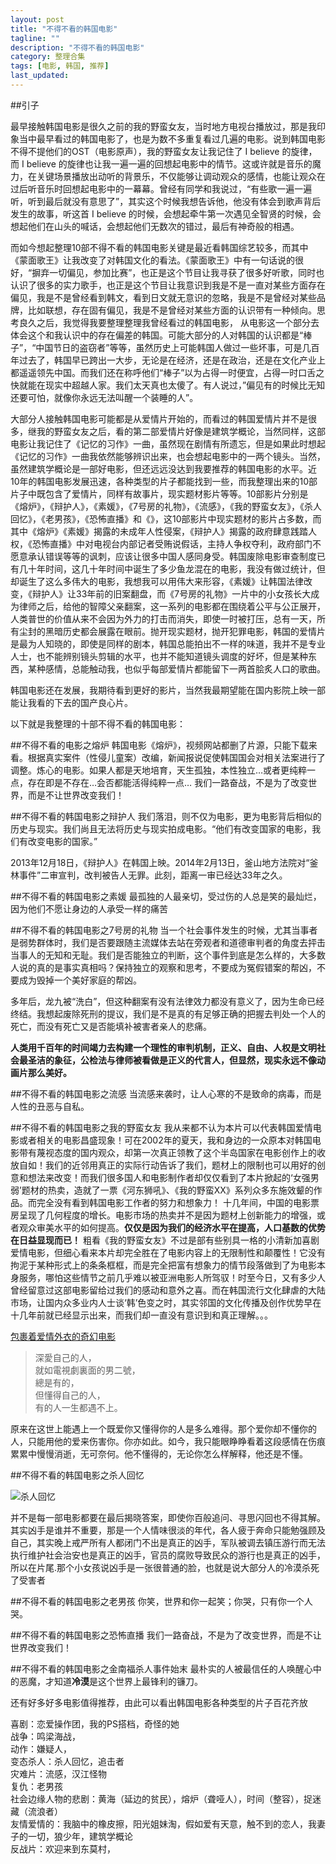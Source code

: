 ```yaml
---
layout: post
title: "不得不看的韩国电影"
tagline: ""
description: "不得不看的韩国电影"
category: 整理合集
tags: [电影, 韩国, 推荐]
last_updated: 
---
```


##引子

最早接触韩国电影是很久之前的我的野蛮女友，当时地方电视台播放过，那是我印象当中最早看过的韩国电影了，也是为数不多重复看过几遍的电影。说到韩国电影不得不提他们的OST（电影原声），我的野蛮女友让我记住了 I believe 的旋律，而 I believe 的旋律也让我一遍一遍的回想起电影中的情节。这或许就是音乐的魔力，在关键场景播放出动听的背景乐，不仅能够让调动观众的感情，也能让观众在过后听音乐时回想起电影中的一幕幕。曾经有同学和我说过，“有些歌一遍一遍听，听到最后就没有意思了”，其实这个时候我想告诉他，他没有体会到歌声背后发生的故事，听这首 I believe 的时候，会想起牵牛第一次遇见全智贤的时候，会想起他们在山头的喊话，会想起他们无数次的错过，最后有神奇般的相遇。

而如今想起整理10部不得不看的韩国电影关键是最近看韩国综艺较多，而其中《蒙面歌王》让我改变了对韩国文化的看法。《蒙面歌王》中有一句话说的很好，“摒弃一切偏见，参加比赛”，也正是这个节目让我寻获了很多好听歌，同时也认识了很多的实力歌手，也正是这个节目让我意识到我是不是一直对某些方面存在偏见，我是不是曾经看到韩文，看到日文就无意识的忽略，我是不是曾经对某些品牌，比如联想，存在固有偏见，我是不是曾经对某些方面的认识带有一种倾向。思考良久之后，我觉得我要整理整理我曾经看过的韩国电影， 从电影这一个部分去体会这个和我认识中的存在偏差的韩国。可能大部分的人对韩国的认识都是“棒子”，“中国节日的盗窃者”等等，虽然历史上可能韩国人做过一些坏事，可是几百年过去了，韩国早已跨出一大步，无论是在经济，还是在政治，还是在文化产业上都遥遥领先中国。而我们还在称呼他们“棒子”以为占得一时便宜，占得一时口舌之快就能在现实中超越人家。我们太天真也太傻了。有人说过，”偏见有的时候比无知还要可怕，就像你永远无法叫醒一个装睡的人”。

大部分人接触韩国电影可能都是从爱情片开始的，而看过的韩国爱情片并不是很多，继我的野蛮女友之后，看的第二部爱情片好像是建筑学概论，当然同样，这部电影让我记住了《记忆的习作》一曲，虽然现在剧情有所遗忘，但是如果此时想起《记忆的习作》一曲我依然能够辨识出来，也会想起电影中的一两个镜头。当然，虽然建筑学概论是一部好电影，但还远远没达到我要推荐的韩国电影的水平。近10年的韩国电影发展迅速，各种类型的片子都能找到一些，而我整理出来的10部片子中既包含了爱情片，同样有故事片，现实题材影片等等。10部影片分别是《熔炉》，《辩护人》，《素媛》，《7号房的礼物》，《流感》，《我的野蛮女友》，《杀人回忆》，《老男孩》，《恐怖直播》和《》，这10部影片中现实题材的影片占多数，而其中《熔炉》《素媛》揭露的未成年人性侵案，《辩护人》揭露的政府肆意践踏人权，《恐怖直播》中对电视台内部记者受贿说假话，主持人争权夺利，政府部门不愿意承认错误等等的讽刺，应该让很多中国人感同身受。韩国废除电影审查制度已有几十年时间，这几十年时间中诞生了多少鱼龙混在的电影，我没有做过统计，但却诞生了这么多伟大的电影，我想我可以用伟大来形容，《素媛》让韩国法律改变，《辩护人》让33年前的旧案翻盘，而《7号房的礼物》一片中的小女孩长大成为律师之后，给他的智障父亲翻案，这一系列的电影都在围绕着公平与公正展开，人类普世的价值从来不会因为外力的打击而消失，即使一时被打压，总有一天，所有尘封的黑暗历史都会展露在眼前。抛开现实题材，抛开犯罪电影，韩国的爱情片是最为人知晓的，即使是同样的剧本，韩国总能拍出不一样的味道，我并不是专业人士，也不能辨别镜头剪辑的水平，也并不能知道镜头调度的好坏，但是某种东西，某种感情，总能触动我，也似乎每部爱情片都能留下一两首脍炙人口的歌曲。

韩国电影还在发展，我期待看到更好的影片，当然我最期望能在国内影院上映一部能让我看的下去的国产良心片。

以下就是我整理的十部不得不看的韩国电影：

##不得不看的电影之熔炉
韩国电影《熔炉》，视频网站都删了片源，只能下载来看。根据真实案件（性侵儿童案）改编，新闻报说促使韩国国会对相关法案进行了调整。炼心的电影。如果人都是天地培育，天生孤独，本性独立…或者更纯粹一点，存在即是不存在…会否都能活得纯粹一点…
我们一路奋战，不是为了改变世界，而是不让世界改变我们！

##不得不看的韩国电影之辩护人
我们落泪，则不仅为电影，更为电影背后相似的历史与现实。我们尚且无法将历史与现实拍成电影。“他们有改变国家的电影，我们有改变电影的国家。”

2013年12月18日，《辩护人》在韩国上映。2014年2月13日，釜山地方法院对“釜林事件”二审宣判，改判被告人无罪。此刻，距离一审已经达33年之久。

##不得不看的韩国电影之素媛
最孤独的人最亲切，受过伤的人总是笑的最灿烂，因为他们不愿让身边的人承受一样的痛苦

##不得不看的韩国电影之7号房的礼物
当一个社会事件发生的时候，尤其当事者是弱势群体时，我们是否要跟随主流媒体去站在旁观者和道德审判者的角度去抨击当事人的无知和无耻。我们是否能独立的判断，这个事件到底是怎么样的，大多数人说的真的是事实真相吗？保持独立的观察和思考，不要成为冤假错案的帮凶，不要成为毁掉一个美好家庭的帮凶。

多年后，龙九被“洗白”，但这种翻案有没有法律效力都没有意义了，因为生命已经终结。我想起废除死刑的提议，我们是不是真的有足够正确的把握去判处一个人的死亡，而没有死亡又是否能填补被害者亲人的悲痛。

**人类用千百年的时间竭力去构建一个理性的审判机制，正义、自由、人权是文明社会最圣洁的象征，公检法与律师被看做是正义的代言人，但显然，现实永远不像动画片那么美好。**

##不得不看的韩国电影之流感
当流感来袭时，让人心寒的不是致命的病毒，而是人性的丑恶与自私。

##不得不看的韩国电影之我的野蛮女友
我从来都不认为本片可以代表韩国爱情电影或者相关的电影昌盛现象！可在2002年的夏天，我和身边的一众原本对韩国电影带有蔑视态度的国内观众，却第一次真正领教了这个半岛国家在电影创作上的收放自如！我们的近邻用真正的实际行动告诉了我们，题材上的限制也可以用好的创意和想法来改变！而我们很多国人和电影制作者却仅仅看到了本片掀起的‘女强男弱’题材的热卖，造就了一票《河东狮吼》、《我的野蛮XX》系列众多东施效颦的作品。而完全没有看到韩国电影工作者的努力和想象力！
十几年间，中国的电影票房呈现了几何程度的增长。电影市场的热卖并不是因为题材上创新能力的增强，或者观众审美水平的如何提高。**仅仅是因为我们的经济水平在提高，人口基数的优势在日益显现而已！** 粗看《我的野蛮女友》不过是部有些别具一格的小清新加喜剧爱情电影，但细心看来本片却完全胜在了电影内容上的无限制性和颠覆性！它没有拘泥于某种形式上的条条框框，而是完全把富有想象力的情节段落做到了为电影本身服务，哪怕这些情节之前几乎难以被亚洲电影人所驾驭！时至今日，又有多少人曾经留意过这部电影留给过我们的感动和意外之喜。而在韩国流行文化肆虐的大陆市场，让国内众多业内人士谈‘韩’色变之时，其实邻国的文化传播及创作优势早在十几年前就已经显示出来，而我们却一直没有意识到和真正理解。。。

[包裹着爱情外衣的奇幻电影](http://movie.mtime.com/12114/reviews/7805321.html)

> 深愛自己的人，  
> 就如電視劇裏面的男二號，  
> 總是有的，  
> 但懂得自己的人，  
> 有的人一生都遇不上。  

原来在这世上能遇上一个既爱你又懂得你的人是多么难得。那个爱你却不懂你的人，只能用他的爱来伤害你。你亦如此。如今，我只能眼睁睁看着这段感情在伤痕累累中慢慢消逝，无可奈何。他不懂得的，无论你怎么样解释，他还是不懂。


##不得不看的韩国电影之杀人回忆

![杀人回忆](https://lh3.googleusercontent.com/-ZJZla0iAj_I/VeBh2hC5XrI/AAAAAAAAzRU/DUE2qwV-8zc/s0-Ic42/191350.66415309.jpg)

并不是每一部电影都要在最后揭晓答案，即使你百般追问、寻思闪回也不得其解。其实凶手是谁并不重要，那是一个人情味很淡的年代，各人疲于奔命只能勉强顾及自己，其实晚上戒严所有人都闭门不出是真正的凶手，军队被调去镇压游行而无法执行维护社会治安也是真正的凶手，官员的腐败导致民众的游行也是真正的凶手，所以在片尾.那个小女孩说凶手是一张很普通的脸，也就是说大部分人的冷漠杀死了受害者

##不得不看的韩国电影之老男孩
你笑，世界和你一起笑；你哭，只有你一个人哭。

##不得不看的韩国电影之恐怖直播
我们一路奋战，不是为了改变世界，而是不让世界改变我们！

##不得不看的韩国电影之金南福杀人事件始末
最朴实的人被最信任的人唤醒心中的恶魔，才知道**冷漠**是这个世界上最锋利的镰刀。


还有好多好多电影值得推荐，由此可以看出韩国电影各种类型的片子百花齐放

喜剧：恋爱操作团，我的PS搭档，奇怪的她  
战争：鸣梁海战，  
动作：嫌疑人，  
变态杀人：杀人回忆，追击者  
灾难片：流感，汉江怪物  
复仇：老男孩  
社会边缘人物的悲剧：黄海（延边的贫民），熔炉（聋哑人），时间（整容），捉迷藏（流浪者）  
友情爱情的：我脑中的橡皮擦，阳光姐妹淘，假如爱有天意，触不到的恋人，我妻子的一切，狼少年，建筑学概论  
反战片：欢迎来到东莫村，  
